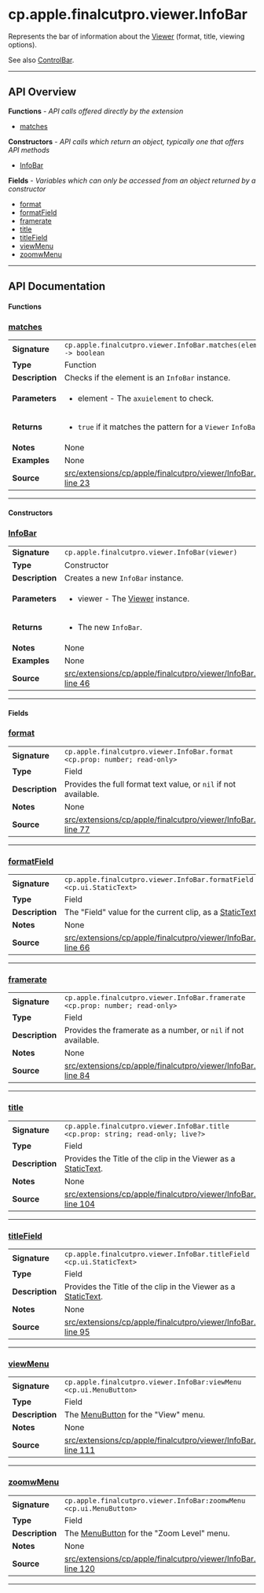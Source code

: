 # cp.apple.finalcutpro.viewer.InfoBar

Represents the bar of information about the [Viewer](cp.apple.finalcutpro.viewer.Viewer.md) (format, title, viewing options).

See also [ControlBar](cp.apple.finalcutpro.viewer.ControlBar.md).

---

## API Overview
**Functions** - _API calls offered directly by the extension_
 * [matches](#matches)

**Constructors** - _API calls which return an object, typically one that offers API methods_
 * [InfoBar](#infobar)

**Fields** - _Variables which can only be accessed from an object returned by a constructor_
 * [format](#format)
 * [formatField](#formatfield)
 * [framerate](#framerate)
 * [title](#title)
 * [titleField](#titlefield)
 * [viewMenu](#viewmenu)
 * [zoomwMenu](#zoomwmenu)


---

## API Documentation

#### Functions


### [matches](#matches)

|                                             |                                                                                     |
| --------------------------------------------|-------------------------------------------------------------------------------------|
| **Signature**                               | `cp.apple.finalcutpro.viewer.InfoBar.matches(element) -> boolean`                                                                    |
| **Type**                                    | Function                                                                     |
| **Description**                             | Checks if the element is an `InfoBar` instance.                                                                     |
| **Parameters**                              | <ul><li>element       - The `axuielement` to check.</li></ul> |
| **Returns**                                 | <ul><li>`true` if it matches the pattern for a `Viewer` `InfoBar`.</li></ul>          |
| **Notes**                                   | None |
| **Examples**                                | None |
| **Source**                                  | [src/extensions/cp/apple/finalcutpro/viewer/InfoBar.lua line 23](https://github.com/CommandPost/CommandPost/blob/develop/src/extensions/cp/apple/finalcutpro/viewer/InfoBar.lua#L23) |

---

#### Constructors


### [InfoBar](#infobar)

|                                             |                                                                                     |
| --------------------------------------------|-------------------------------------------------------------------------------------|
| **Signature**                               | `cp.apple.finalcutpro.viewer.InfoBar(viewer)`                                                                    |
| **Type**                                    | Constructor                                                                     |
| **Description**                             | Creates a new `InfoBar` instance.                                                                     |
| **Parameters**                              | <ul><li>viewer       - The [Viewer](cp.apple.finalcutpro.viewer.Viewer.md) instance.</li></ul> |
| **Returns**                                 | <ul><li>The new `InfoBar`.</li></ul>          |
| **Notes**                                   | None |
| **Examples**                                | None |
| **Source**                                  | [src/extensions/cp/apple/finalcutpro/viewer/InfoBar.lua line 46](https://github.com/CommandPost/CommandPost/blob/develop/src/extensions/cp/apple/finalcutpro/viewer/InfoBar.lua#L46) |

---

#### Fields


### [format](#format)

|                                             |                                                                                     |
| --------------------------------------------|-------------------------------------------------------------------------------------|
| **Signature**                               | `cp.apple.finalcutpro.viewer.InfoBar.format <cp.prop: number; read-only>`                                                                    |
| **Type**                                    | Field                                                                     |
| **Description**                             | Provides the full format text value, or `nil` if not available.                                                                     |
| **Notes**                                   | None |
| **Source**                                  | [src/extensions/cp/apple/finalcutpro/viewer/InfoBar.lua line 77](https://github.com/CommandPost/CommandPost/blob/develop/src/extensions/cp/apple/finalcutpro/viewer/InfoBar.lua#L77) |

---


### [formatField](#formatfield)

|                                             |                                                                                     |
| --------------------------------------------|-------------------------------------------------------------------------------------|
| **Signature**                               | `cp.apple.finalcutpro.viewer.InfoBar.formatField <cp.ui.StaticText>`                                                                    |
| **Type**                                    | Field                                                                     |
| **Description**                             | The "Field" value for the current clip, as a [StaticText](cp.ui.StaticText.md)                                                                     |
| **Notes**                                   | None |
| **Source**                                  | [src/extensions/cp/apple/finalcutpro/viewer/InfoBar.lua line 66](https://github.com/CommandPost/CommandPost/blob/develop/src/extensions/cp/apple/finalcutpro/viewer/InfoBar.lua#L66) |

---


### [framerate](#framerate)

|                                             |                                                                                     |
| --------------------------------------------|-------------------------------------------------------------------------------------|
| **Signature**                               | `cp.apple.finalcutpro.viewer.InfoBar.framerate <cp.prop: number; read-only>`                                                                    |
| **Type**                                    | Field                                                                     |
| **Description**                             | Provides the framerate as a number, or `nil` if not available.                                                                     |
| **Notes**                                   | None |
| **Source**                                  | [src/extensions/cp/apple/finalcutpro/viewer/InfoBar.lua line 84](https://github.com/CommandPost/CommandPost/blob/develop/src/extensions/cp/apple/finalcutpro/viewer/InfoBar.lua#L84) |

---


### [title](#title)

|                                             |                                                                                     |
| --------------------------------------------|-------------------------------------------------------------------------------------|
| **Signature**                               | `cp.apple.finalcutpro.viewer.InfoBar.title <cp.prop: string; read-only; live?>`                                                                    |
| **Type**                                    | Field                                                                     |
| **Description**                             | Provides the Title of the clip in the Viewer as a [StaticText](cp.ui.StaticText.md).                                                                     |
| **Notes**                                   | None |
| **Source**                                  | [src/extensions/cp/apple/finalcutpro/viewer/InfoBar.lua line 104](https://github.com/CommandPost/CommandPost/blob/develop/src/extensions/cp/apple/finalcutpro/viewer/InfoBar.lua#L104) |

---


### [titleField](#titlefield)

|                                             |                                                                                     |
| --------------------------------------------|-------------------------------------------------------------------------------------|
| **Signature**                               | `cp.apple.finalcutpro.viewer.InfoBar.titleField <cp.ui.StaticText>`                                                                    |
| **Type**                                    | Field                                                                     |
| **Description**                             | Provides the Title of the clip in the Viewer as a [StaticText](cp.ui.StaticText.md).                                                                     |
| **Notes**                                   | None |
| **Source**                                  | [src/extensions/cp/apple/finalcutpro/viewer/InfoBar.lua line 95](https://github.com/CommandPost/CommandPost/blob/develop/src/extensions/cp/apple/finalcutpro/viewer/InfoBar.lua#L95) |

---


### [viewMenu](#viewmenu)

|                                             |                                                                                     |
| --------------------------------------------|-------------------------------------------------------------------------------------|
| **Signature**                               | `cp.apple.finalcutpro.viewer.InfoBar:viewMenu <cp.ui.MenuButton>`                                                                    |
| **Type**                                    | Field                                                                     |
| **Description**                             | The [MenuButton](cp.ui.MenuButton.md) for the "View" menu.                                                                     |
| **Notes**                                   | None |
| **Source**                                  | [src/extensions/cp/apple/finalcutpro/viewer/InfoBar.lua line 111](https://github.com/CommandPost/CommandPost/blob/develop/src/extensions/cp/apple/finalcutpro/viewer/InfoBar.lua#L111) |

---


### [zoomwMenu](#zoomwmenu)

|                                             |                                                                                     |
| --------------------------------------------|-------------------------------------------------------------------------------------|
| **Signature**                               | `cp.apple.finalcutpro.viewer.InfoBar:zoomwMenu <cp.ui.MenuButton>`                                                                    |
| **Type**                                    | Field                                                                     |
| **Description**                             | The [MenuButton](cp.ui.MenuButton.md) for the "Zoom Level" menu.                                                                     |
| **Notes**                                   | None |
| **Source**                                  | [src/extensions/cp/apple/finalcutpro/viewer/InfoBar.lua line 120](https://github.com/CommandPost/CommandPost/blob/develop/src/extensions/cp/apple/finalcutpro/viewer/InfoBar.lua#L120) |

---

